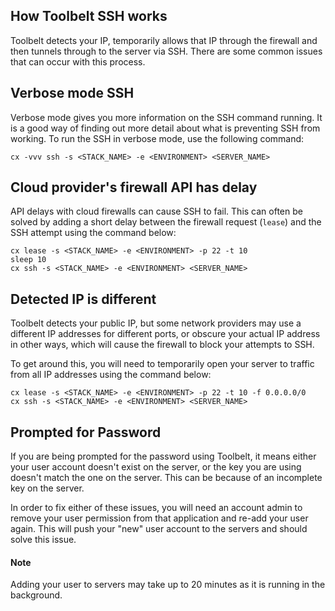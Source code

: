 ## How Toolbelt SSH works

Toolbelt detects your IP, temporarily allows that IP through the firewall and then tunnels through to the server via SSH. There are some common issues that can occur with this process.


## Verbose mode SSH

Verbose mode gives you more information on the SSH command running. It is a good way of finding out more detail about what is preventing SSH from working. To run the SSH in verbose mode, use the following command:

```
cx -vvv ssh -s <STACK_NAME> -e <ENVIRONMENT> <SERVER_NAME>
```


## Cloud provider's firewall API has delay

API delays with cloud firewalls can cause SSH to fail. This can often be solved by adding a short delay between the firewall request (`lease`) and the SSH attempt using the command below:

```
cx lease -s <STACK_NAME> -e <ENVIRONMENT> -p 22 -t 10
sleep 10
cx ssh -s <STACK_NAME> -e <ENVIRONMENT> <SERVER_NAME>
```

## Detected IP is different

Toolbelt detects your public IP, but some network providers may use a different IP addresses for different ports, or obscure your actual IP address in other ways, which will cause the firewall to block your attempts to SSH. 

To get around this, you will need to temporarily open your server to traffic from all IP addresses using the command below:

```
cx lease -s <STACK_NAME> -e <ENVIRONMENT> -p 22 -t 10 -f 0.0.0.0/0
cx ssh -s <STACK_NAME> -e <ENVIRONMENT> <SERVER_NAME>
```


## Prompted for Password

If you are being prompted for the password using Toolbelt, it means either your user account doesn't exist on the server, or the key you are using doesn't match the one on the server. This can be because of an incomplete key on the server. 

In order to fix either of these issues, you will need an account admin to remove your user permission from that application and re-add your user again. This will push your "new" user account to the servers and should solve this issue.

#### Note
<div class="notice notice-warning"><p>Adding your user to servers may take up to 20 minutes as it is running in the background.</p></div>

